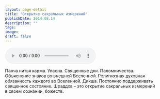 ```yaml
---
layout: page-detail
title: "Открытие сакральных измерений"
publishDate: 2014.08.14
description: ""
tags:
image:
draft: false
---
```


<audio title="2014.08.14 - Открытие сакральных измерений.mp3" src="https://filer-api.advayta.org/v1.0/public/files/74799" controls=""></audio>

 Панча нитья карма. Упасна. Священные дни. Паломничества. Объяснение знаков во внешней Вселенной. Религиозная духовная обязанность каждого во Вселенной. Дикша. Постоянно поддерживать священное состояние. Шраддха – это открытие сакральных измерений в своем сознании, божеств. 

  
